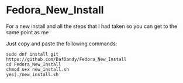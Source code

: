 # Fedora_New_Install

For a new install and all the steps that I had taken so you can get to the same point as me

Just copy and paste the following commands:


	sudo dnf install git
	https://github.com/DafDandy/Fedora_New_Install
	cd Fedora_New_Install
	chmod u+x new_install.sh
	yes|./new_install.sh
